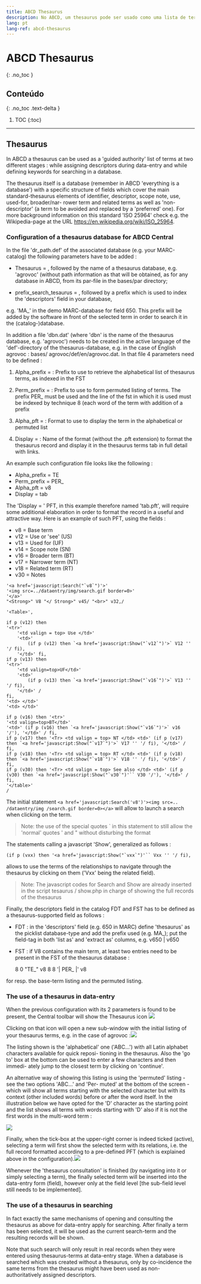 ```yaml
---
title: ABCD Thesaurus
description: No ABCD, um thesaurus pode ser usado como uma lista de termos "autoridade orientada" em dois estágios diferentes - enquanto se atribuem descritores durante a entrada de dados e enquanto se definem palavras-chave para busca em um banco de dados.
lang: pt
lang-ref: abcd-thesaurus
---
```


# ABCD Thesaurus

{: .no_toc }

## Conteúdo
{: .no_toc .text-delta }

1. TOC
{:toc}

---

   
## Thesaurus
    

In ABCD a thesaurus can be used as a 'guided authority' list of terms at two different stages : while assigning descriptors during data-entry and while defining keywords for searching in a database.

The thesaurus itself is a database (remember in ABCD 'everything is a database') with a specific structure of fields which cover the main standard-thesaurus elements of identifier, descriptor, scope note, use, used-for, broader/nar- rower term and related terms as well as 'non-descriptor' (a term to be avoided and replaced by a 'preferred' one). For more background information on this standard 'ISO 25964' check e.g. the Wikipedia-page at the URL https://en.wikipedia.org/wiki/ISO_25964.

### Configuration of a thesaurus database for ABCD Central

In the file 'dr_path.def' of the associated database (e.g. your MARC-catalog) the following parameters have to be added :

-   Thesaurus = , followed by the name of a thesaurus database, e.g. 'agrovoc' (without path information as that will be obtained, as for any database in ABCD, from its par-file in the bases/par directory;
    
-   prefix_search_tesaurus = , followed by a prefix which is used to index the 'descriptors' field in your database,
    

e.g. 'MA_' in the demo MARC-database for field 650. This prefix will be added by the software in front of the selected term in order to search it in the (catalog-)database.

In addition a file 'dbn.dat' (where 'dbn' is the name of the thesaurus database, e.g. 'agrovoc') needs to be created in the active language of the 'def'-directory of the thesaurus-database, e.g. in the case of English agrovoc : bases/ agrovoc/def/en/agrovoc.dat. In that file 4 parameters need to be defined :

1.  Alpha_prefix = : Prefix to use to retrieve the alphabetical list of thesaurus terms, as indexed in the FST
    
2.  Perm_prefix = : Prefix to use to form permuted listing of terms. The prefix PER_ must be used and the line of the fst in which it is used must be indexed by technique 8 (each word of the term with addition of a prefix
    
3.  Alpha_pft = : Format to use to display the term in the alphabetical or permuted list
    
4.  Display = : Name of the format (without the .pft extension) to format the thesaurus record and display it in the thesaurus terms tab in full detail with links.
    

An example such configuration file looks like the following :  

* Alpha_prefix = TE 
* Perm_prefix = PER_
* Alpha_pft = v8 
* Display = tab

The 'Display = ' PFT, in this example therefore named 'tab.pft', will require some additional elaboration in order to format the record in a useful and attractive way. Here is an example of such PFT, using the fields :

* v8 = Base term
* v12 = Use or 'see' (US) 
* v13 = Used for (UF) 
* v14 = Scope note (SN)
* v16 = Broader term (BT) 
* v17 = Narrower term (NT) 
* v18 = Related term (RT)
* v30 = Notes

```
'<a href='javascript:Search("`v8`")'>'
'<img src=../dataentry/img/search.gif border=0>' 
'</a>'
"<Strong>" V8 "</ Strong>" v45/ "<br>" v32,/

'<Table>',

if p (v12) then 
'<tr>'
	'<td valign = top> Use </td>'	 
	'<td>'
		(if p (v12) then `<a href='javascript:Show("`v12`")'>` V12 '' '/ fi), 
	'</td>' fi,
if p (v13) then 
'<tr>'
	'<td valign=top>UF</td>'	
	'<td>'
		(if p (v13) then `<a href='javascript:Show("`v16`")'>` V13 '' '/ fi), 
	'</td>' / 
fi,
'<td> </td>'
'<td> </td>'

if p (v16) then '<tr>' 
'<td valign=top>BT</td>' 
'<td>' (if p (v16) then `<a href='javascript:Show("`v16`")'>` v16 '/'), '</td>' / fi,
if p (v17) then '<Tr> <td valign = top> NT </td> <td>' (if p (v17) then `<a href='javascript:Show("`v17`")'>` V17 '' '/ fi), '</td>' / fi,
if p (v18) then '<Tr> <td valign = top> RT </td> <td>' (if p (v18) then `<a href='javascript:Show("`v18`")'>` V18 '' '/ fi), '</td>' / fi,
if p (v30) then '<Tr> <td valign = top> See also </td> <td>' (if p (v30) then `<a href='javascript:Show("`v30`")'`` V30 '/'), '</td>' / fi,
'</table>'
/
```

The initial statement `<a href='javascript:Search('v8')'><img src=.. /dataentry/img /search.gif border=0></a>` will allow to launch a search when clicking on the term.

> Note:
> the use of the special quotes ` in this statement to still allow
> the 'normal' quotes ' and " without disturbing the format

The statements calling a javascript 'Show', generalized as follows :

    (if p (vxx) then '<a href='javascript:Show("`vxx`")'`` Vxx '' '/ fi),  

allows to use the terms of the relationships to navigate through the thesaurus by clicking on them ('Vxx' being the related field).

> Note:
> The javascript codes for Search and Show are already inserted in
> the script tesaurus / show.php in charge of showing the full records
> of the thesaurus

Finally, the descriptors field in the catalog FDT and FST has to be defined as a thesaurus-supported field as follows :

-   FDT : in the 'descriptors' field (e.g. 650 in MARC) define 'thesaurus' as the picklist database-type and add the prefix used (e.g. MA_); put the field-tag in both 'list as' and 'extract as' columns, e.g. v650 | v650
-   FST : if V8 contains the main term, at least two entries need to be present in the FST of the thesaurus database : 

    8 0 "TE_" v8
    8 8 '| PER_ |' v8 

for resp. the base-term listing and the permuted listing.
    

### The use of a thesaurus in data-entry

When the previous configuration with its 2 parameters is found to be present, the Central toolbar will show the Thesaurus icon ![](https://lh4.googleusercontent.com/lz_gPAo_tTdjEetjx7NR4l8D8dQnikSPnAFvazvdUqxeHI1Tf-YzC9zZhmpaPsyVzaU98MjUTQrRGG1z_0jp2T3Gn5KlexsAoUnVvWOelqXHGXDZIUV0ttAAQXNoM8LEyPvilzJM=s0)

Clicking on that icon will open a new sub-window with the initial listing of your thesaurus terms, e.g. in the case of agrovoc :![](https://lh6.googleusercontent.com/qQ_Phi6CQfOE6Lv-OExL36GFqc3ll501_GZeHubwrzGC5Z7FG4vydl0D73bwiGN8kQS7serih_JiOIoji7Tw6G6-gNGCiIolAB2lLvPjLJMbT5H1P1cxLqmRidDHopaAK2eH-MjQ=s0)

 
The listing shown is the 'alphabetical' one ('ABC...') with all Latin alphabet characters available for quick reposi- tioning in the thesaurus. Also the 'go to' box at the bottom can be used to enter a few characters and then immedi- ately jump to the closest term by clicking on 'continue'.

An alternative way of showing this listing is using the 'permuted' listing - see the two options 'ABC...' and 'Per- muted' at the bottom of the screen - which will show all terms starting with the selected character but with its context (other included words) before or after the word itself. In the illustration below we have opted for the 'D' character as the starting point and the list shows all terms with words starting with 'D' also if it is not the first words in the multi-word term :  

![](https://lh3.googleusercontent.com/4K6aei9b3_GoezBpnd4qi4vh3VC60ytRrvmKUzIepY0Wg0CGpXfuFFES-eexwOK8cxzCM0PXL6kH6ZYbFBQGawxAvkw-Ywn5BBTw8U8RP2Oox11c4MCV5UpnYuq-xE20AFHt7XwE=s0)

Finally, when the tick-box at the upper-right corner is indeed ticked (active), selecting a term will first show the selected term with its relations, i.e. the full record formatted according to a pre-defined PFT (which is explained above in the configuration).![](https://lh5.googleusercontent.com/tOGns4MX5eI0RIg-etV937Bf3SA9xKLblr-g-PbcfCAP_yfITESxrTAQTVEw3Z4EHOkdG4uB0o76Mg0EXznUxWXoaXQwS7oVMsDY1LvBaChnYy6qZ5JTe2IDCSulTxZ8T0QB6qbS=s0)

Whenever the 'thesaurus consultation' is finished (by navigating into it or simply selecting a term), the finally selected term will be inserted into the data-entry form (field), however only at the field level [the sub-field level still needs to be implemented].

### The use of a thesaurus in searching
    
In fact exactly the same mechanisms of opening and consulting the thesaurus as above for data-entry apply for searching. After finally a term has been selected, it will be used as the current search-term and the resulting records will be shown.

Note that such search will only result in real records when they were entered using thesaurus-terms at data-entry stage. When a database is searched which was created without a thesaurus, only by co-incidence the same terms from the thesaurus might have been used as non-authoritatively assigned descriptors.